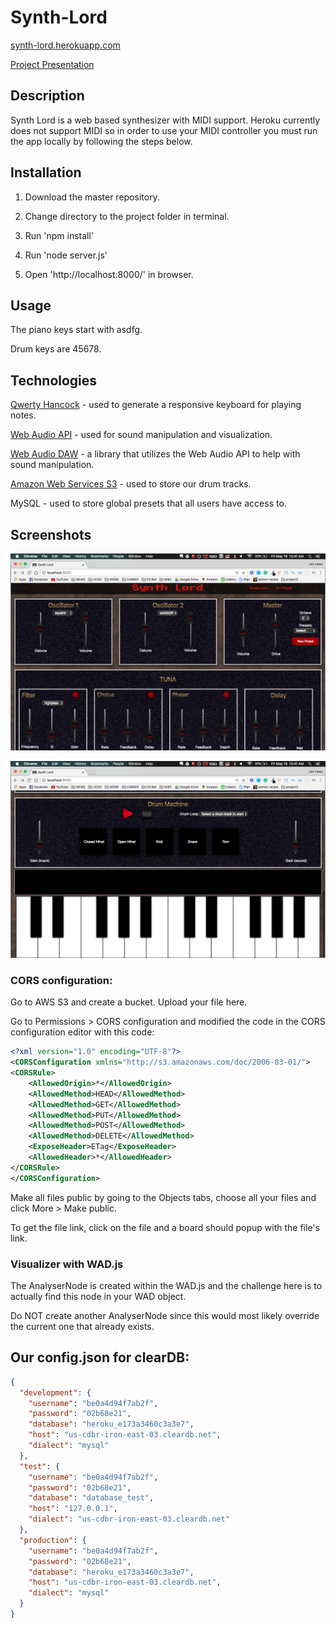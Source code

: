 # Synth-Lord
[synth-lord.herokuapp.com](Synth-lord.herokuapp.com)

[Project Presentation](https://docs.google.com/presentation/d/1e0f7rKEAZPsIJwfGvYbfDLbZQKeuijjZumg1z4KRRHw/edit#slide=id.p)

## Description
Synth Lord is a web based synthesizer with MIDI support. Heroku currently does not support MIDI so in order to use your MIDI controller you must run the app locally by following the steps below.

## Installation
1. Download the master repository.

2. Change directory to the project folder in terminal.

3. Run 'npm install'

4. Run 'node server.js'

5. Open 'http://localhost:8000/' in browser.

## Usage

The piano keys start with asdfg.

Drum keys are 45678.

## Technologies
[Qwerty Hancock](https://stuartmemo.com/qwerty-hancock/) - used to generate a responsive keyboard for playing notes.

[Web Audio API](https://developer.mozilla.org/en-US/docs/Web/API/Web_Audio_API) - used for sound manipulation and visualization.

[Web Audio DAW](https://github.com/rserota/wad#configuring-reverb) - a library that utilizes the Web Audio API to help with sound manipulation.

[Amazon Web Services S3](https://aws.amazon.com/s3/) - used to store our drum tracks.

MySQL - used to store global presets that all users have access to.

## Screenshots
![Screenshot 1](/public/app/img/screen-shot-1.png)

![Screenshot 2](/public/app/img/screen-shot-2.png)


### CORS configuration: 

Go to AWS S3 and create a bucket. Upload your file here.

Go to Permissions > CORS configuration and modified the code in the CORS configuration editor with this code:

```xml
<?xml version="1.0" encoding="UTF-8"?>
<CORSConfiguration xmlns="http://s3.amazonaws.com/doc/2006-03-01/">
<CORSRule>
    <AllowedOrigin>*</AllowedOrigin>
    <AllowedMethod>HEAD</AllowedMethod>
    <AllowedMethod>GET</AllowedMethod>
    <AllowedMethod>PUT</AllowedMethod>
    <AllowedMethod>POST</AllowedMethod>
    <AllowedMethod>DELETE</AllowedMethod>
    <ExposeHeader>ETag</ExposeHeader>
    <AllowedHeader>*</AllowedHeader>
</CORSRule>
</CORSConfiguration> 
```

Make all files public by going to the Objects tabs, choose all your files and click More > Make public.

To get the file link, click on the file and a board should popup with the file's link. 


### Visualizer with WAD.js 

The AnalyserNode is created within the WAD.js and the challenge here is to actually find this node in your WAD object. 

Do NOT create another AnalyserNode since this would most likely override the current one that already exists. 



## Our config.json for clearDB:

```json
{
  "development": {
    "username": "be0a4d94f7ab2f",
    "password": "02b68e21",
    "database": "heroku_e173a3460c3a3e7",
    "host": "us-cdbr-iron-east-03.cleardb.net",
    "dialect": "mysql"
  },
  "test": {
    "username": "be0a4d94f7ab2f",
    "password": "02b68e21",
    "database": "database_test",
    "host": "127.0.0.1",
    "dialect": "us-cdbr-iron-east-03.cleardb.net"
  },
  "production": {
    "username": "be0a4d94f7ab2f",
    "password": "02b68e21",
    "database": "heroku_e173a3460c3a3e7",
    "host": "us-cdbr-iron-east-03.cleardb.net",
    "dialect": "mysql"
  }
}
```